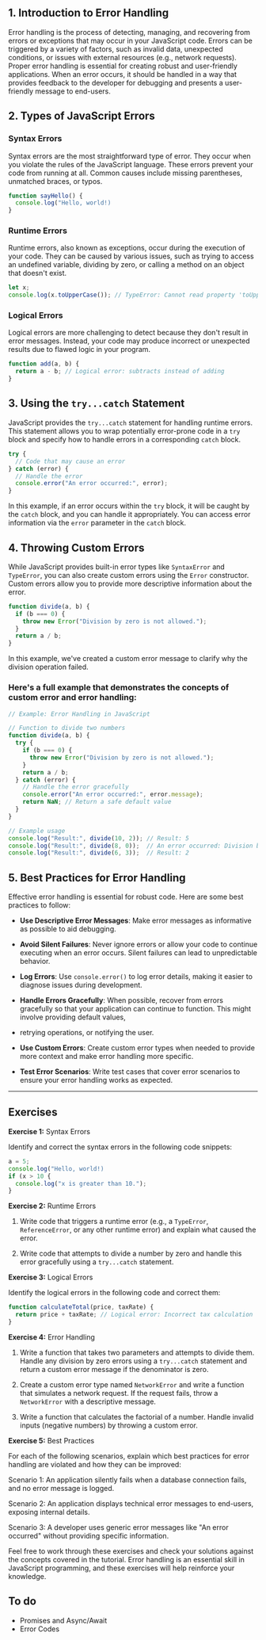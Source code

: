 ## 1. Introduction to Error Handling

Error handling is the process of detecting, managing, and recovering from errors or exceptions that may occur in your JavaScript code. Errors can be triggered by a variety of factors,
such as invalid data, unexpected conditions, or issues with external resources (e.g., network requests).
Proper error handling is essential for creating robust and user-friendly applications. When an error occurs, it should be handled in a way that provides feedback to the developer
for debugging and presents a user-friendly message to end-users.

## 2. Types of JavaScript Errors

### Syntax Errors

Syntax errors are the most straightforward type of error. They occur when you violate the rules of the JavaScript language. These errors prevent your code from running at all. 
Common causes include missing parentheses, unmatched braces, or typos.

```javascript
function sayHello() {
  console.log("Hello, world!)
}
```

### Runtime Errors

Runtime errors, also known as exceptions, occur during the execution of your code. They can be caused by various issues, such as trying to access an undefined variable,
dividing by zero, or calling a method on an object that doesn't exist.

```javascript
let x;
console.log(x.toUpperCase()); // TypeError: Cannot read property 'toUpperCase' of undefined
```

### Logical Errors

Logical errors are more challenging to detect because they don't result in error messages. Instead, your code may produce incorrect or unexpected results due to flawed logic 
in your program.

```javascript
function add(a, b) {
  return a - b; // Logical error: subtracts instead of adding
}
```

## 3. Using the `try...catch` Statement

JavaScript provides the `try...catch` statement for handling runtime errors. This statement allows you to wrap potentially error-prone code in a `try` block and specify 
how to handle errors in a corresponding `catch` block.

```javascript
try {
  // Code that may cause an error
} catch (error) {
  // Handle the error
  console.error("An error occurred:", error);
}
```

In this example, if an error occurs within the `try` block, it will be caught by the `catch` block, and you can handle it appropriately.
You can access error information via the `error` parameter in the `catch` block.

## 4. Throwing Custom Errors

While JavaScript provides built-in error types like `SyntaxError` and `TypeError`, you can also create custom errors using the `Error` constructor.
Custom errors allow you to provide more descriptive information about the error.

```javascript
function divide(a, b) {
  if (b === 0) {
    throw new Error("Division by zero is not allowed.");
  }
  return a / b;
}
```

In this example, we've created a custom error message to clarify why the division operation failed.

### Here's a full example that demonstrates the concepts of custom error and error handling:

```javascript
// Example: Error Handling in JavaScript

// Function to divide two numbers
function divide(a, b) {
  try {
    if (b === 0) {
      throw new Error("Division by zero is not allowed.");
    }
    return a / b;
  } catch (error) {
    // Handle the error gracefully
    console.error("An error occurred:", error.message);
    return NaN; // Return a safe default value
  }
}

// Example usage
console.log("Result:", divide(10, 2)); // Result: 5
console.log("Result:", divide(8, 0));  // An error occurred: Division by zero is not allowed. Result: NaN
console.log("Result:", divide(6, 3));  // Result: 2

```


## 5. Best Practices for Error Handling

Effective error handling is essential for robust code. Here are some best practices to follow:

- **Use Descriptive Error Messages**: Make error messages as informative as possible to aid debugging.

- **Avoid Silent Failures**: Never ignore errors or allow your code to continue executing when an error occurs. Silent failures can lead to unpredictable behavior.

- **Log Errors**: Use `console.error()` to log error details, making it easier to diagnose issues during development.

- **Handle Errors Gracefully**: When possible, recover from errors gracefully so that your application can continue to function. This might involve providing default values,
- retrying operations, or notifying the user.

- **Use Custom Errors**: Create custom error types when needed to provide more context and make error handling more specific.

- **Test Error Scenarios**: Write test cases that cover error scenarios to ensure your error handling works as expected.

--------------------------------------------
## Exercises

**Exercise 1:** Syntax Errors

Identify and correct the syntax errors in the following code snippets:

```javascript
a = 5;
console.log("Hello, world!)
if (x > 10 {
  console.log("x is greater than 10.");
}
```

**Exercise 2:** Runtime Errors

1. Write code that triggers a runtime error (e.g., a `TypeError`, `ReferenceError`, or any other runtime error) and explain what caused the error.

2. Write code that attempts to divide a number by zero and handle this error gracefully using a `try...catch` statement.

**Exercise 3:** Logical Errors

Identify the logical errors in the following code and correct them:

```javascript
function calculateTotal(price, taxRate) {
  return price + taxRate; // Logical error: Incorrect tax calculation
}
```

**Exercise 4:** Error Handling

1. Write a function that takes two parameters and attempts to divide them. Handle any division by zero errors using a `try...catch` statement and return a custom error message if the denominator is zero.

2. Create a custom error type named `NetworkError` and write a function that simulates a network request. If the request fails, throw a `NetworkError` with a descriptive message.

3. Write a function that calculates the factorial of a number. Handle invalid inputs (negative numbers) by throwing a custom error.

**Exercise 5:** Best Practices

For each of the following scenarios, explain which best practices for error handling are violated and how they can be improved:

Scenario 1: An application silently fails when a database connection fails, and no error message is logged.

Scenario 2: An application displays technical error messages to end-users, exposing internal details.

Scenario 3: A developer uses generic error messages like "An error occurred" without providing specific information.

Feel free to work through these exercises and check your solutions against the concepts covered in the tutorial. Error handling is an essential skill in JavaScript programming, and these exercises will help reinforce your knowledge.

## To do
-   Promises and Async/Await
-   Error Codes
